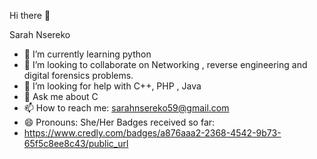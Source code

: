 Hi there 👋

Sarah Nsereko 




- 🌱 I’m currently learning python
- 👯 I’m looking to collaborate on Networking , reverse engineering  and digital forensics problems.
- 🤔 I’m looking for help with C++, PHP , Java
- 💬 Ask me about C
- 📫 How to reach me: sarahnsereko59@gmail.com
- 😄 Pronouns: She/Her
  Badges received so far:
- https://www.credly.com/badges/a876aaa2-2368-4542-9b73-65f5c8ee8c43/public_url


